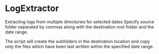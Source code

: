 # LogExtractor
Extracting logs from multiple directories for selected dates
Specify source folder separated by commas along with the destination root folder and the date range.

The script will create the subfolders in the destination location and copy only the files which have been last written within the specified date range.

